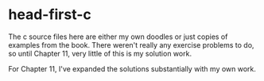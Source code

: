 # head-first-c

The c source files here are either my own doodles or just copies of
examples from the book.  There weren't really any exercise problems to
do,  so until Chapter 11, very little of this is my solution work.

For Chapter 11, I've expanded the solutions substantially with my own
work.
